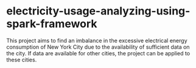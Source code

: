 # electricity-usage-analyzing-using-spark-framework
This project aims to find an imbalance in the excessive electrical energy consumption of New York City due to the availability of sufficient data on the city.
If data are available for other cities, the project can be applied to these cities.
